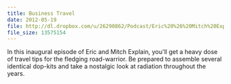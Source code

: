 ```yaml
---
title: Business Travel
date: 2012-05-19
file: http://dl.dropbox.com/u/26290862/Podcast/Eric%20%26%20Mitch%20Explain%20001%20-%20Business%20Travel.mp3
file_size: 13575154
---
```


In this inaugural episode of Eric and Mitch Explain, you'll get a heavy
dose of travel tips for the fledging road-warrior.  Be prepared to assemble
several identical dop-kits and take a nostalgic look at radiation throughout the years.
